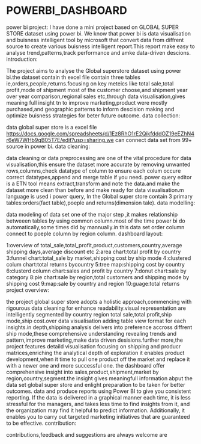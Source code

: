 # POWERBI_DASHBOARD 
power bi project:
I have done a mini project based on GLOBAL SUPER STORE dataset using power bi. We know that power bi is data visualisation and buisness intelligent tool by microsoft that convert data from diffrent source to create various buisness intelligent report.This report make easy to analyse trend,patterns,track performance and amke data-driven descions.
introduction: 

The project aims to analyse the Global superstore dataset using power bi.the dataset contain th excel file contain three tables ie,orders,people,returns.focusing on key meteics like total sale,total profit,mode of shipment most of the customer choose,and shipment year over year comparison,regional sales etc,through data visualisation,gives meaning full insight tn to improve marketing,product were mostly purchased,and geographic patterns to inform descision making and optimize buisness strategies for beter future outcome.
data collection: 

data global super store is a excel file https://docs.google.com/spreadsheets/d/1Ez8RhO1rE2QikfdddOZ19eEZhN4r6eW7WHb9qB05T7E/edit?usp=sharing.we can connect data set from 99+ source in power bi.
data cleaning: 

data cleaning or data preprocessing are one of the vital procedure for data visualisation,this ensure the dataset more accurate by removing unwanted rows,columns,check datatype of column to ensure each colum occure correct datatypes,append and merge table if you need. power query editor is a ETN tool means extract,transform and note the data.and make the dataset more clean than before and make ready for data visualisation.m language is used i power query, In the Global super store contain 3 primary tables:orders(fact table),poeple and returns(dimension tale).
data modelling: 

data modeling of data set one of the major step ,it makes relationship betweeen tables by using common column.most of the time power bi do automatically,some times did by mannually.in this data set order column connect to poeple column by region column.
dashboard layout: 

1:overview of total_sale,total_profit,product,customers,country,average shipping days,average discount etc 2:area chart:total profit by country 3:funnel chart:total_sale by market,shipping cost by ship mode 4:clustered colum chart:total returns bycountry 5:tree map:shipping cost by country 6:clusterd column chart:sales and profit by country 7:donut chart:sale by category 8:pie chart:sale by region,total customers and shipping mode by shipping cost 9:map:sale by country and region 10:guage:total returns
project overview: 

the project global super store adopts a holistic approach,commencing with rigourous data cleaning for enhance readability.visual representation are intelligently segmented by country region total sale,total profit,ship mode,ship cost.over data visualisation adding table view format for each insights.in depth,shipping analysis delivers into preference accross diffrent ship mode,these comprehensive understanding revealing trends and pattern,improve marketing,make data driven desisions.further more,the project features detaild visualisation focusing on shipping and producr matrices,enriching the analytical depth of exploration it enables product development,when it time to pull one product off the market and replace it with a newer one and more successful one. the dashboard offer comprehensive insight into sales,product,shipment,market by region,country,segment.the insight gives meaningfull information abput the data set global super store and enlight preparation to be taken for better outcomes. data and produce reports using Power BI to give you consistent reporting. If the data is delivered in a graphical manner each time, it is less stressful for the managers, and takes less time to find insights from it, and the organization may find it helpful to predict information. Additionally, it enables you to carry out targeted marketing initiatives that are guaranteed to be effective.
contribution:


contributions,feedback and suggestions are always welcome are
